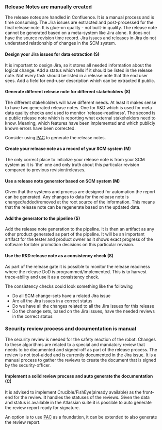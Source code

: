 ---
---

### Release Notes are manually created
The release notes are handled in Confluence. It is a manual process and is time consuming. The Jira issues are extracted and post-processed for the final release note. It is glue-on quality - not built-in quality. The release note cannot be generated based on a meta-system like Jira alone. It does not have the source revision time record. Jira issues and releases in Jira do not understand relationship of changes in the SCM system.

#### Design your Jira issues for data extraction (S)
It is important to design Jira, so it stores all needed information about the logical change. Add a status which tells if it should be listed in the release note. Not every task should be listed in a release note that the end user sees. Add a field for end-user description which can be extracted if public.

#### Generate different release note for different stakeholders (S)
The different stakeholders will have different needs. At least it makes sense to have two generated release notes. One for R&D which is used for meta data quality checks and used to monitor 'release-readiness'. The second is a public release note which is reporting what external stakeholders need to know. Meaning, which features have been implemented and which publicly known errors have been corrected.

Consider using [PAC](https://github.com/Praqma/Praqmatic-Automated-Changelog) to generate the release notes.

#### Create your release note as a record of your SCM system (M)
The only correct place to initialize your release note is from your SCM system as it is 'the' one and only truth about this particular revision compared to previous revision/releases.

#### Use a release note generator based on SCM system (M)
Given that the systems and process are designed for automation the report can be generated. Any changes to data for the release note is changed/added/removed at the root source of the information. This means that the release note can be regenerate based on the updated data.

#### Add the generator to the pipeline (S)
Add the release note generation to the pipeline. It is then an artifact as any other product generated as part of the pipeline. It will be an important artifact for the tester and product owner as it shows exact progress of the software for later promotion decisions on this particular revision.

#### Use the R&D release note as a consistency check (S)
As part of the release gate it is possible to monitor the release readiness where the release DoD is programmed/implemented. This is to harvest trace-ability and use it as a consistency check.

The consistency checks could look something like the following

- Do all SCM change-sets have a related Jira issue
- Are all the Jira issues in a correct status
- Do we have all the changes related to all the Jira issues for this release
- Do the change sets, based on the Jira issues, have the needed reviews in the correct status

### Security review process and documentation is manual

The security review is needed for the safety reaction of the robot. Changes to these algorithms are related to a special and mandatory review that needs to be documented and signed-off as part of the release process. The review is not tool-aided and is currently documented in the Jira issue. It is a manual process to gather the reviews to create the document that is signed by the security-officer.

#### Implement a solid review process and auto generate the documentation (C)

It is advised to implement Crucible/FishEye(already available) as the front-end for the review. It handles the statuses of the reviews. Given the data and status is available in the Atlassian suite it is possible to auto generate the review report ready for signature.

An option is to use [PAC](https://github.com/Praqma/Praqmatic-Automated-Changelog) as a foundation, it can be extended to also generate the review report.
